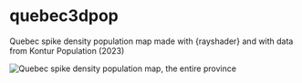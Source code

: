 # quebec3dpop
Quebec spike density population map made with {rayshader} and with data from Kontur Population (2023)

![Quebec spike density population map, the entire province](https://github.com/datacarvel/quebec3dpop/blob/main/Quebec3Ddensityspikemap.png)

